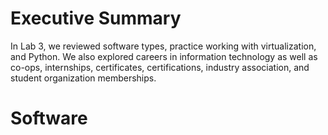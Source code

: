 # Executive Summary
In Lab 3, we reviewed software types, practice working with virtualization, and Python.  We also explored careers in information technology as well as co-ops, internships, certificates, certifications, industry association, and student organization memberships.  

# Software


